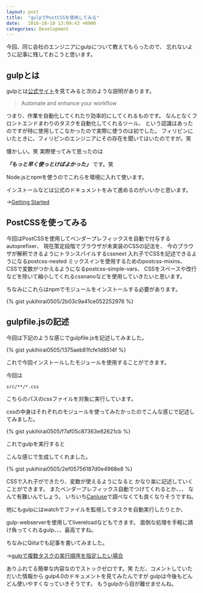 ```yaml
---
layout: post
title:  "gulpでPostCSSを使用してみる"
date:   2016-10-10 13:09:43 +0900
categories: Development
---
```


今回、同じ会社のエンジニアにgulpについて教えてもらったので、
忘れないように記事に残しておこうと思います。


## gulpとは

gulpとは[公式サイト](http://gulpjs.com/)を見てみると次のような説明があります。

> Automate and enhance your workflow

つまり、作業を自動化してくれたり効率的にしてくれるものです。
なんとなくフロントエンドまわりのタスクを自動化してくれるツール、
という認識はあったのですが特に使用してこなかったので実際に使うのは初でした。
フィリピンにいたときに、フィリピンのエンジニアにその存在を聞いてはいたのですが。笑

懐かしい。笑
実際使ってみて思ったのは

***「もっと早く使っとけばよかった」*** です。笑

Node.jsとnpmを使うのでこれらを環境に入れて使います。

インストールなどは公式のドキュメントをみて進めるのがいいかと思います。

→[Getting Started](https://github.com/gulpjs/gulp/blob/master/docs/getting-started.md)

## PostCSSを使ってみる

今回はPostCSSを使用してベンダープレフィックスを自動で付与するautoprefixer、
現在策定段階でブラウザが未実装のCSSの記法を、
今のブラウザが解釈できるようにトランスパイルするcssnext
入れ子でCSSを記述できるようになるpostcss-nested
ミックスインを使用するためのpostcss-mixins、
CSSで変数がつかえるようになるpostcss-simple-vars、
CSSをスペースや改行などを除いて縮小してくれるcssnanoなどを使用していきたいと思います。

ちなみにこれらはnpmでモジュールをインストールする必要があります。

{% gist yukihirai0505/2b03c9a41ce052252976 %}

## gulpfile.jsの記述

今回は下記のような感じでgulpfile.jsを記述してみました。

{% gist yukihirai0505/1375aeb81fcfe1d8514f %}

これで今回インストールしたモジュールを使用することができます。

今回は

`src/**/*.css`

こちらのパスのcssファイルを対象に実行しています。

cssの中身はそれぞれのモジュールを使ってみたかったのでこんな感じで記述してみました。

{% gist yukihirai0505/f7af05c87363e82621cb %}

これでgulpを実行すると

こんな感じで生成してくれました。

{% gist yukihirai0505/2ef05756187d0e4968e8 %}

CSSで入れ子ができたり、変数が使えるようになると
かなり楽に記述していくことができます。
またベンダープレフィックス自動でつけてくれるとか、、、
なんて有難いんでしょう。
いちいち[CanIuse](http://caniuse.com/)で調べなくても良くなりそうですね。

他にもgulpにはwatchでファイルを監視してタスクを自動実行したりとか、

gulp-webserverを使用してlivereloadなどもできます。
面倒な処理を手軽に請け負ってくれるgulp、、、最高ですね。

ちなみにQiitaでも記事を書いてみました。

→[gulpで複数タスクの実行順序を指定したい場合](http://qiita.com/yukihirai0505/items/0e390514e780ef77342a)

ありふれてる簡単な内容なのでストックゼロです。笑
ただ、コメントしていただいた情報から
gulp4.0のドキュメントを見てみたんですが
gulpは今後もどんどん使いやすくなっていきそうです。
もうgulpから目が離せませんね。
